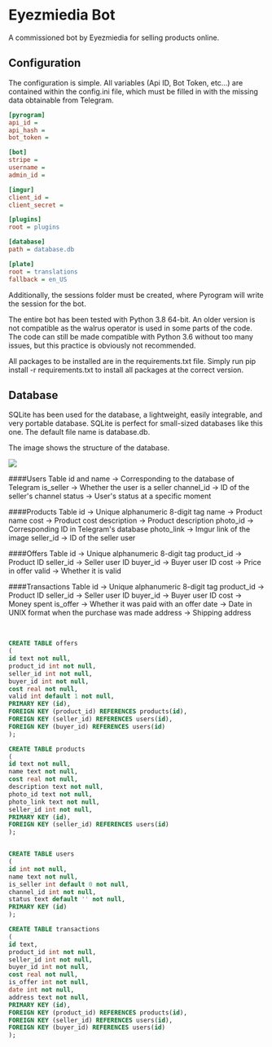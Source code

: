 # Eyezmiedia Bot
A commissioned bot by Eyezmiedia for selling products online.

## Configuration
The configuration is simple. All variables (Api ID, Bot Token, etc...) are contained within the config.ini file, which must be filled in with the missing data obtainable from Telegram.

```ini
[pyrogram]
api_id =
api_hash =
bot_token =

[bot]
stripe =
username =
admin_id =

[imgur]
client_id = 
client_secret = 

[plugins]
root = plugins

[database]
path = database.db

[plate]
root = translations
fallback = en_US
```

Additionally, the sessions folder must be created, where Pyrogram will write the session for the bot.

The entire bot has been tested with Python 3.8 64-bit. An older version is not compatible as the walrus operator is used in some parts of the code. The code can still be made compatible with Python 3.6 without too many issues, but this practice is obviously not recommended.

All packages to be installed are in the requirements.txt file. Simply run pip install -r requirements.txt to install all packages at the correct version.

## Database
SQLite has been used for the database, a lightweight, easily integrable, and very portable database. SQLite is perfect for small-sized databases like this one. The default file name is database.db.

The image shows the structure of the database.

![](https://i.imgur.com/131n7Pi.png)

####Users Table
id and name -> Corresponding to the database of Telegram
is_seller -> Whether the user is a seller
channel_id -> ID of the seller's channel
status -> User's status at a specific moment

####Products Table
id -> Unique alphanumeric 8-digit tag
name -> Product name
cost -> Product cost
description -> Product description
photo_id -> Corresponding ID in Telegram's database
photo_link -> Imgur link of the image
seller_id -> ID of the seller user

####Offers Table
id -> Unique alphanumeric 8-digit tag
product_id -> Product ID
seller_id -> Seller user ID
buyer_id -> Buyer user ID
cost -> Price in offer
valid -> Whether it is valid

####Transactions Table
id -> Unique alphanumeric 8-digit tag
product_id -> Product ID
seller_id -> Seller user ID
buyer_id -> Buyer user ID
cost -> Money spent
is_offer -> Whether it was paid with an offer
date -> Date in UNIX format when the purchase was made
address -> Shipping address

<br>

```sql
CREATE TABLE offers
(
id text not null,
product_id int not null,
seller_id int not null,
buyer_id int not null,
cost real not null,
valid int default 1 not null,
PRIMARY KEY (id),
FOREIGN KEY (product_id) REFERENCES products(id),
FOREIGN KEY (seller_id) REFERENCES users(id),
FOREIGN KEY (buyer_id) REFERENCES users(id)
);

CREATE TABLE products
(
id text not null,
name text not null,
cost real not null,
description text not null,
photo_id text not null,
photo_link text not null,
seller_id int not null,
PRIMARY KEY (id),
FOREIGN KEY (seller_id) REFERENCES users(id)
);


CREATE TABLE users
(
id int not null,
name text not null,
is_seller int default 0 not null,
channel_id int not null,
status text default '' not null,
PRIMARY KEY (id)
);

CREATE TABLE transactions
(
id text,
product_id int not null,
seller_id int not null,
buyer_id int not null,
cost real not null,
is_offer int not null,
date int not null,
address text not null,
PRIMARY KEY (id),
FOREIGN KEY (product_id) REFERENCES products(id),
FOREIGN KEY (seller_id) REFERENCES users(id),
FOREIGN KEY (buyer_id) REFERENCES users(id)
);
```
